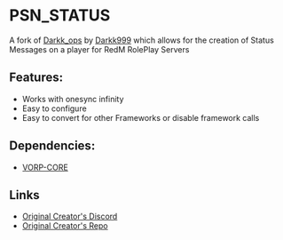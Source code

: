 # PSN_STATUS

A fork of [Darkk_ops](https://github.com/Darkk999/darkk_ops) by [Darkk999](https://github.com/Darkk999) which allows for the creation of Status Messages on a player for RedM RolePlay Servers

## Features:
- Works with onesync infinity
- Easy to configure
- Easy to convert for other Frameworks or disable framework calls

## Dependencies:
- [VORP-CORE](https://github.com/VORPCORE/VORP-Core)

## Links
- [Original Creator's Discord](https://discord.gg/tyz4bqv6ta)
- [Original Creator's Repo](https://github.com/Darkk999/darkk_ops)
